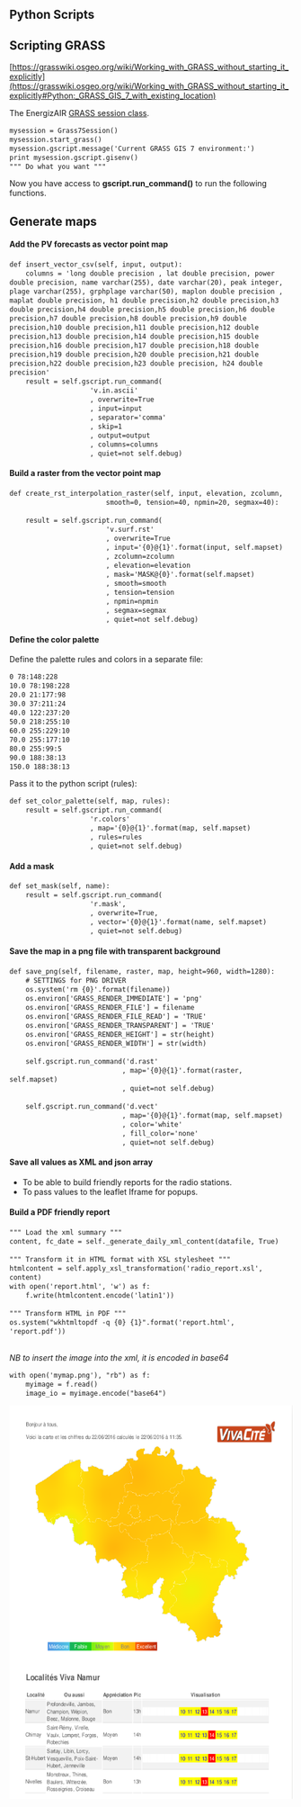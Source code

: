 ## Python Scripts



## Scripting GRASS

[https://grasswiki.osgeo.org/wiki/Working_with_GRASS_without_starting_it_explicitly](https://grasswiki.osgeo.org/wiki/Working_with_GRASS_without_starting_it_explicitly#Python:_GRASS_GIS_7_with_existing_location)

The EnergizAIR <a href="grass7_session.py">GRASS session class</a>.

	mysession = Grass7Session()
    mysession.start_grass()
    mysession.gscript.message('Current GRASS GIS 7 environment:')
    print mysession.gscript.gisenv()
    """ Do what you want """
    
Now you have access to **gscript.run_command()** to run the following functions.



## Generate maps

#### Add the PV forecasts as vector point map

    def insert_vector_csv(self, input, output):
        columns = 'long double precision , lat double precision, power double precision, name varchar(255), date varchar(20), peak integer, plage varchar(255), grphplage varchar(50), maplon double precision , maplat double precision, h1 double precision,h2 double precision,h3 double precision,h4 double precision,h5 double precision,h6 double precision,h7 double precision,h8 double precision,h9 double precision,h10 double precision,h11 double precision,h12 double precision,h13 double precision,h14 double precision,h15 double precision,h16 double precision,h17 double precision,h18 double precision,h19 double precision,h20 double precision,h21 double precision,h22 double precision,h23 double precision, h24 double precision'
        result = self.gscript.run_command(
        				'v.in.ascii'
						, overwrite=True
						, input=input
						, separator='comma'
						, skip=1
						, output=output
						, columns=columns
						, quiet=not self.debug)



#### Build a raster from the vector point map

	def create_rst_interpolation_raster(self, input, elevation, zcolumn, 
							smooth=0, tension=40, npmin=20, segmax=40):

    	result = self.gscript.run_command(
    						'v.surf.rst'
							, overwrite=True
							, input='{0}@{1}'.format(input, self.mapset)
							, zcolumn=zcolumn
							, elevation=elevation
							, mask='MASK@{0}'.format(self.mapset)
							, smooth=smooth
							, tension=tension
							, npmin=npmin
							, segmax=segmax
							, quiet=not self.debug)



#### Define the color palette

Define the palette rules and colors in a separate file:
	
	0 78:148:228
	10.0 78:198:228
	20.0 21:177:98
	30.0 37:211:24
	40.0 122:237:20
	50.0 218:255:10
	60.0 255:229:10
	70.0 255:177:10
	80.0 255:99:5
	90.0 188:38:13
	150.0 188:38:13

Pass it to the python script (rules):

	def set_color_palette(self, map, rules):
	    result = self.gscript.run_command(
	    				'r.colors'
						, map='{0}@{1}'.format(map, self.mapset)
						, rules=rules
						, quiet=not self.debug)




#### Add a mask

	def set_mask(self, name):
        result = self.gscript.run_command(
        				'r.mask',
						, overwrite=True,
						, vector='{0}@{1}'.format(name, self.mapset)
						, quiet=not self.debug)



#### Save the map in a png file with transparent background

    def save_png(self, filename, raster, map, height=960, width=1280):
        # SETTINGS for PNG DRIVER
        os.system('rm {0}'.format(filename))
        os.environ['GRASS_RENDER_IMMEDIATE'] = 'png'
        os.environ['GRASS_RENDER_FILE'] = filename
        os.environ['GRASS_RENDER_FILE_READ'] = 'TRUE'
        os.environ['GRASS_RENDER_TRANSPARENT'] = 'TRUE'
        os.environ['GRASS_RENDER_HEIGHT'] = str(height)
        os.environ['GRASS_RENDER_WIDTH'] = str(width)
 
        self.gscript.run_command('d.rast'
        						, map='{0}@{1}'.format(raster, self.mapset)
        						, quiet=not self.debug)
        						
        self.gscript.run_command('d.vect'
        						, map='{0}@{1}'.format(map, self.mapset)
        						, color='white'
        						, fill_color='none'
        						, quiet=not self.debug)



#### Save all values as XML and json array

  * To be able to build friendly reports for the radio stations.
  * To pass values to the leaflet Iframe for popups.



#### Build a PDF friendly report

    """ Load the xml summary """
    content, fc_date = self._generate_daily_xml_content(datafile, True)
    
	""" Transform it in HTML format with XSL stylesheet """
    htmlcontent = self.apply_xsl_transformation('radio_report.xsl', content)
    with open('report.html', 'w') as f:
        f.write(htmlcontent.encode('latin1'))
	
	""" Transform HTML in PDF """
    os.system("wkhtmltopdf -q {0} {1}".format('report.html', 'report.pdf'))
    
<br>_NB to insert the image into the xml, it is encoded in base64_

	with open('mymap.png'), "rb") as f:
	    myimage = f.read()
	    image_io = myimage.encode("base64")



<div style="text-align:center;"><img src="../images/summary_daily_today.png" alt="daily summary" height="700"></div>
